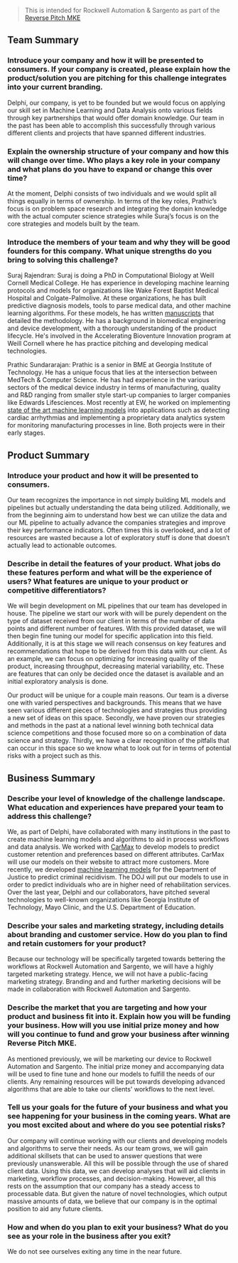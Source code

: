 > This is intended for Rockwell Automation & Sargento as part of the [Reverse Pitch MKE](https://www.mketech.org/reverse-pitch-mke/)

## Team Summary 

### Introduce your company and how it will be presented to consumers. If your company is created, please explain how the product/solution you are pitching for this challenge integrates into your current branding.
Delphi, our company, is yet to be founded but we would focus on applying our skill set in Machine Learning and Data Analysis onto various fields through key partnerships that would offer domain knowledge. Our team in the past has been able to accomplish this successfully through various different clients and projects that have spanned different industries. 

### Explain the ownership structure of your company and how this will change over time. Who plays a key role in your company and what plans do you have to expand or change this over time?

At the moment, Delphi consists of two individuals and we would split all things equally in terms of ownership. In terms of the key roles, Prathic’s focus is on problem space research and integrating the domain knowledge with the actual computer science strategies while Suraj’s focus is on the core strategies and models built by the team. 

### Introduce the members of your team and why they will be good founders for this company. What unique strengths do you bring to solving this challenge?

Suraj Rajendran: Suraj is doing a PhD in Computational Biology at Weill Cornell Medical    College. He has experience in developing machine learning protocols and models for organizations like Wake Forest Baptist Medical Hospital and Colgate-Palmolive. At these organizations, he has built predictive diagnosis models, tools to parse medical data, and other machine learning algorithms. For these models, he has written [manuscripts](https://scholar.google.com/citations?user=w8Ra_mgAAAAJ&hl=en) that detailed the methodology. He has a background in biomedical engineering and device development, with a thorough understanding of the product lifecycle. He's involved in the Accelerating Bioventure Innovation program at Weill Cornell where he has practice pitching and developing medical technologies.

Prathic Sundararajan: Prathic is a senior in BME at Georgia Institute of Technology. He has a unique focus that lies at the intersection between MedTech & Computer Science. He has had experience in the various sectors of the medical device industry in terms of manufacturing, quality and R&D ranging from smaller style start-up companies to larger companies like Edwards Lifesciences. Most recently at EW, he worked on implementing [state of the art machine learning models](https://www.semanticscholar.org/paper/Automatic-Diagnosis-of-Cardiac-Disease-from-and-Sundararajan-Moses/4df3bf3ec73df7f19b956e4e98c1cf7eaa620703) into applications such as detecting cardiac arrhythmias and implementing a proprietary data analytics system for monitoring manufacturing processes in line. Both projects were in their early stages.  
 

## Product Summary 

### Introduce your product and how it will be presented to consumers.
Our team recognizes the importance in not simply building ML models and pipelines but actually understanding the data being utilized. Additionally, we from the beginning aim to understand how best we can utilize the data and our ML pipeline to actually advance the companies strategies and improve their key performance indicators. Often times this is overlooked, and a lot of resources are wasted because a lot of exploratory stuff is done that doesn’t actually lead to actionable outcomes. 

### Describe in detail the features of your product. What jobs do these features perform and what will be the experience of users? What features are unique to your product or competitive differentiators?

We will begin development on ML pipelines that our team has developed in house. The pipeline we start our work with will be purely dependent on the type of dataset received from our client in terms of the number of data points and different number of features. With this provided dataset, we will then begin fine tuning our model for specific application into this field. Additionally, it is at this stage we will reach consensus on key features and recommendations that hope to be derived from this data with our client. As an example, we can focus on optimizing for increasing quality of the product, increasing throughput, decreasing material variability, etc. These are features that can only be decided once the dataset is available and an initial exploratory analysis is done. 

Our product will be unique for a couple main reasons. Our team is a diverse one with varied perspectives and backgrounds. This means that we have seen various different pieces of technologies and strategies thus providing a new set of ideas on this space. Secondly, we have proven our strategies and methods in the past at a national level winning both technical data science competitions and those focused more so on a combination of data science and strategy. Thirdly, we have a clear recognition of the pitfalls that can occur in this space so we know what to look out for in terms of potential risks with a project such as this. 

## Business Summary 

### Describe your level of knowledge of the challenge landscape. What education and experiences have prepared your team to address this challenge?
We, as part of Delphi, have collaborated with many institutions in the past to create machine learning models and algorithms to aid in process workflows and data analysis. We worked with [CarMax](https://bme.gatech.edu/bme/news/bme-team-wins-carmax-analytics-showcase) to develop models to predict customer retention and preferences based on different attributes. CarMax will use our models on their website to attract more customers. More recently, we developed [machine learning models](https://www.crimrxiv.com/pub/n5sxfvlx/release/1) for the Department of Justice to predict criminal recidivism. The DOJ will put our models to use in order to predict individuals who are in higher need of rehabilitation services. Over the last year, Delphi and our collaborators, have pitched several technologies to well-known organizations like Georgia Institute of Technology, Mayo Clinic, and the U.S. Department of Education.

### Describe your sales and marketing strategy, including details about branding and customer service. How do you plan to find and retain customers for your product?

Because our technology will be specifically targeted towards bettering the workflows at Rockwell Automation and Sargento, we will have a highly targeted marketing strategy. Hence, we will not have a public-facing marketing strategy. Branding and and further marketing decisions will be made in collaboration with Rockwell Automation and Sargento. 

### Describe the market that you are targeting and how your product and business fit into it. Explain how you will be funding your business. How will you use initial prize money and how will you continue to fund and grow your business after winning Reverse Pitch MKE.

As mentioned previously, we will be marketing our device to Rockwell Automation and Sargento. The initial prize money and accompanying data will be used to fine tune and hone our models to fulfill the needs of our clients. Any remaining resources will be put towards developing advanced algorithms that are able to take our clients' workflows to the next level. 

### Tell us your goals for the future of your business and what you see happening for your business in the coming years. What are you most excited about and where do you see potential risks?

Our company will continue working with our clients and developing models and algorithms to serve their needs. As our team grows, we will gain additional skillsets that can be used to answer questions that were previously unanswerable. All this will be possible through the use of shared client data. Using this data, we can develop analyses that will aid clients in marketing, workflow processes, and decision-making. However, all this rests on the assumption that our company has a steady access to processable data. But given the nature of novel technologies, which output massive amounts of data, we believe that our company is in the optimal position to aid any future clients.

### How and when do you plan to exit your business? What do you see as your role in the business after you exit?

We do not see ourselves exiting any time in the near future.
